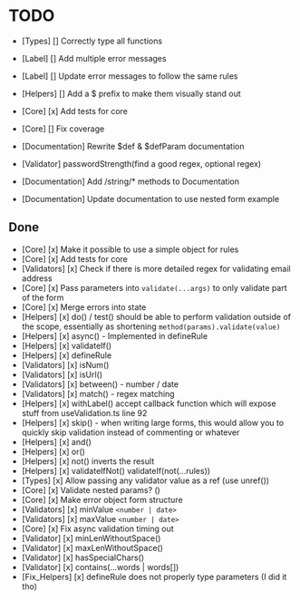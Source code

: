 # TODO

- [Types] [] Correctly type all functions
- [Label] [] Add multiple error messages
- [Label] [] Update error messages to follow the same rules
- [Helpers] [] Add a $ prefix to make them visually stand out


- [Core] [x] Add tests for core
- [Core] [] Fix coverage

- [Documentation] Rewrite $def & $defParam documentation

- [Validator] passwordStrength(find a good regex, optional regex)

- [Documentation] Add /string/* methods to Documentation
- [Documentation] Update documentation to use nested form example

## Done

- [Core] [x] Make it possible to use a simple object for rules
- [Core] [x] Add tests for core
- [Validators] [x] Check if there is more detailed regex for validating email address
- [Core] [x] Pass parameters into `validate(...args)` to only validate part of the form
- [Core] [x] Merge errors into state
- [Helpers] [x] do() / test() should be able to perform validation outside of the
  scope, essentially as shortening `method(params).validate(value)`
- [Helpers] [x] async() - Implemented in defineRule
- [Helpers] [x] validateIf()
- [Helpers] [x] defineRule
- [Validators] [x] isNum()
- [Validators] [x] isUrl()
- [Validators] [x] between() - number / date
- [Validators] [x] match() - regex matching
- [Helpers] [x] withLabel() accept callback function which will expose stuff
  from useValidation.ts line 92
- [Helpers] [x] skip() - when writing large forms, this would allow you to
  quickly skip validation instead of commenting or whatever
- [Helpers] [x] and()
- [Helpers] [x] or()
- [Helpers] [x] not() inverts the result
- [Helpers] [x] validateIfNot()
  validateIf(not(...rules))
- [Types] [x] Allow passing any validator value as a ref (use unref())
- [Core] [x] Validate nested params? ()
- [Core] [x] Make error object form structure
- [Validators] [x] minValue `<number | date>`
- [Validators] [x] maxValue `<number | date>`
- [Core] [x] Fix async validation timing out
- [Validator] [x] minLenWithoutSpace()
- [Validator] [x] maxLenWithoutSpace()
- [Validator] [x] hasSpecialChars()
- [Validator] [x] contains(...words | words[])
- [Fix_Helpers] [x] defineRule does not properly type parameters (I did it tho)